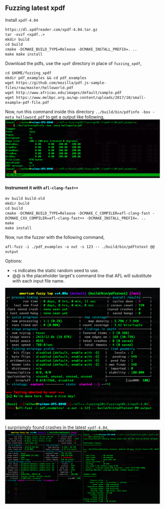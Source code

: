 
## Fuzzing latest xpdf
Install `xpdf-4.04`
```
https://dl.xpdfreader.com/xpdf-4.04.tar.gz
tar -xvzf <xpdf..>
mkdir build
cd build
cmake -DCMAKE_BUILD_TYPE=Release -DCMAKE_INSTALL_PREFIX=. ..
make make install
```

Download the pdfs, use the `xpdf` directory in place of `fuzzing_xpdf`,
```
cd $HOME/fuzzing_xpdf
mkdir pdf_examples && cd pdf_examples
wget https://github.com/mozilla/pdf.js-sample-files/raw/master/helloworld.pdf
wget http://www.africau.edu/images/default/sample.pdf
wget https://www.melbpc.org.au/wp-content/uploads/2017/10/small-example-pdf-file.pdf
```
Now, run this command inside this directory `../build/bin/pdfinfo -box -meta helloword.pdf` to get a output like following,
![xpdf](../pics/xpdf-4.04.png)

#### Instrument it with `afl-clang-fast++`

```
mv build build-old
mkdir build
cd build
cmake -DCMAKE_BUILD_TYPE=Release -DCMAKE_C_COMPILER=afl-clang-fast -DCMAKE_CXX_COMPILER=afl-clang-fast++ -DCMAKE_INSTALL_PREFIX=. ..
make
make install
```

Now, run the fuzzer with the following command,
```
afl-fuzz -i ./pdf_examples -o out -s 123 -- ./build/bin/pdftotext @@ output
```
Options:
 - -s indicates the static random seed to use.
 - @@ is the placeholder target's command line that AFL will substitute with each input file name.

![fuzzing101-ex1](../pics/fuzzing-xpdf-4.04.png)


I surprisingly found crashes in the latest `xpdf-4.04`,
![crashes](../pics/got_crashes.png)
